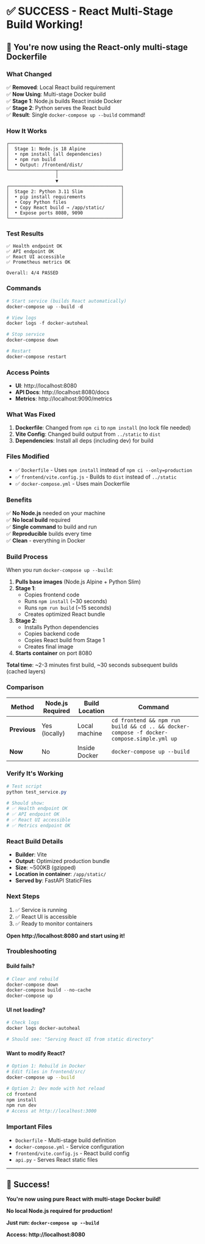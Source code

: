 # ✅ SUCCESS - React Multi-Stage Build Working!

## 🎉 You're now using the **React-only multi-stage Dockerfile**

### What Changed

✅ **Removed**: Local React build requirement  
✅ **Now Using**: Multi-stage Docker build  
✅ **Stage 1**: Node.js builds React inside Docker  
✅ **Stage 2**: Python serves the React build  
✅ **Result**: Single `docker-compose up --build` command!  

### How It Works

```
┌─────────────────────────────────────────┐
│  Stage 1: Node.js 18 Alpine             │
│  • npm install (all dependencies)       │
│  • npm run build                        │
│  • Output: /frontend/dist/              │
└─────────────────┬───────────────────────┘
                  │
                  ▼
┌─────────────────────────────────────────┐
│  Stage 2: Python 3.11 Slim              │
│  • pip install requirements             │
│  • Copy Python files                    │
│  • Copy React build → /app/static/      │
│  • Expose ports 8080, 9090              │
└─────────────────────────────────────────┘
```

### Test Results

```
✅ Health endpoint OK
✅ API endpoint OK  
✅ React UI accessible
✅ Prometheus metrics OK

Overall: 4/4 PASSED
```

### Commands

```powershell
# Start service (builds React automatically)
docker-compose up --build -d

# View logs
docker logs -f docker-autoheal

# Stop service
docker-compose down

# Restart
docker-compose restart
```

### Access Points

- **UI**: http://localhost:8080
- **API Docs**: http://localhost:8080/docs
- **Metrics**: http://localhost:9090/metrics

### What Was Fixed

1. **Dockerfile**: Changed from `npm ci` to `npm install` (no lock file needed)
2. **Vite Config**: Changed build output from `../static` to `dist`
3. **Dependencies**: Install all deps (including dev) for build

### Files Modified

- ✅ `Dockerfile` - Uses `npm install` instead of `npm ci --only=production`
- ✅ `frontend/vite.config.js` - Builds to `dist` instead of `../static`
- ✅ `docker-compose.yml` - Uses main Dockerfile

### Benefits

✅ **No Node.js** needed on your machine  
✅ **No local build** required  
✅ **Single command** to build and run  
✅ **Reproducible** builds every time  
✅ **Clean** - everything in Docker  

### Build Process

When you run `docker-compose up --build`:

1. **Pulls base images** (Node.js Alpine + Python Slim)
2. **Stage 1**: 
   - Copies frontend code
   - Runs `npm install` (~30 seconds)
   - Runs `npm run build` (~15 seconds)
   - Creates optimized React bundle
3. **Stage 2**:
   - Installs Python dependencies
   - Copies backend code
   - Copies React build from Stage 1
   - Creates final image
4. **Starts container** on port 8080

**Total time**: ~2-3 minutes first build, ~30 seconds subsequent builds (cached layers)

### Comparison

| Method | Node.js Required | Build Location | Command |
|--------|-----------------|----------------|---------|
| **Previous** | Yes (locally) | Local machine | `cd frontend && npm run build && cd .. && docker-compose -f docker-compose.simple.yml up` |
| **Now** | No | Inside Docker | `docker-compose up --build` |

### Verify It's Working

```powershell
# Test script
python test_service.py

# Should show:
# ✅ Health endpoint OK
# ✅ API endpoint OK
# ✅ React UI accessible
# ✅ Metrics endpoint OK
```

### React Build Details

- **Builder**: Vite
- **Output**: Optimized production bundle
- **Size**: ~500KB (gzipped)
- **Location in container**: `/app/static/`
- **Served by**: FastAPI StaticFiles

### Next Steps

1. ✅ Service is running
2. ✅ React UI is accessible
3. ✅ Ready to monitor containers

**Open http://localhost:8080 and start using it!**

### Troubleshooting

#### Build fails?
```powershell
# Clear and rebuild
docker-compose down
docker-compose build --no-cache
docker-compose up
```

#### UI not loading?
```powershell
# Check logs
docker logs docker-autoheal

# Should see: "Serving React UI from static directory"
```

#### Want to modify React?
```bash
# Option 1: Rebuild in Docker
# Edit files in frontend/src/
docker-compose up --build

# Option 2: Dev mode with hot reload
cd frontend
npm install
npm run dev
# Access at http://localhost:3000
```

### Important Files

- `Dockerfile` - Multi-stage build definition
- `docker-compose.yml` - Service configuration
- `frontend/vite.config.js` - React build config
- `api.py` - Serves React static files

---

## 🎉 Success!

**You're now using pure React with multi-stage Docker build!**

**No local Node.js required for production!**

**Just run: `docker-compose up --build`**

**Access: http://localhost:8080**

